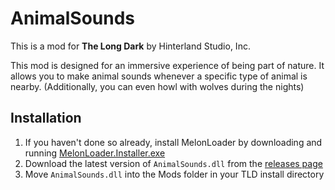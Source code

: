 # AnimalSounds

This is a mod for **The Long Dark** by Hinterland Studio, Inc.

This mod is designed for an immersive experience of being part of nature. It allows you to make animal sounds whenever a specific type of animal is nearby. (Additionally, you can even howl with wolves during the nights)

## Installation

1. If you haven't done so already, install MelonLoader by downloading and running [MelonLoader.Installer.exe](https://github.com/HerpDerpinstine/MelonLoader/releases/latest/download/MelonLoader.Installer.exe)
2. Download the latest version of `AnimalSounds.dll` from the [releases page](https://github.com/WillWunderhorn/AnimalSounds/releases/tag/Latest)
3. Move `AnimalSounds.dll` into the Mods folder in your TLD install directory
